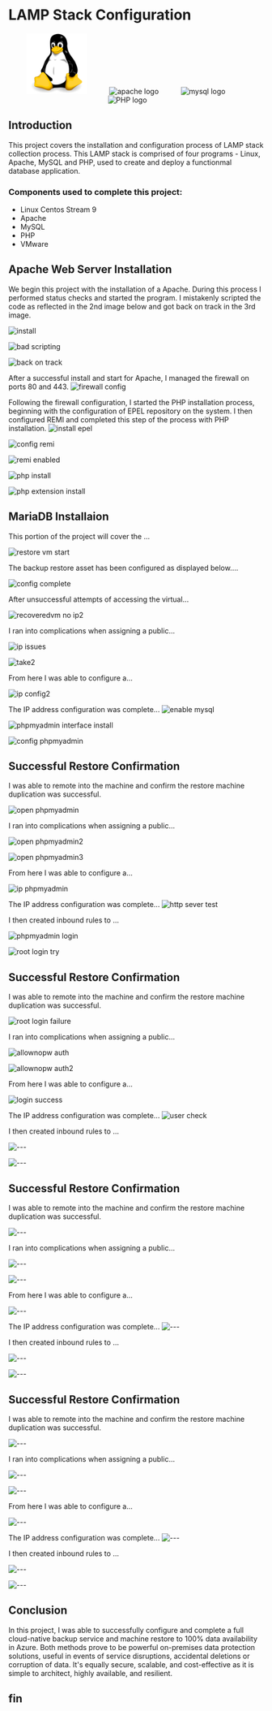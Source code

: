 # LAMP Stack Configuration

<div align="center">
  <img src="https://raw.githubusercontent.com/devicons/devicon/master/icons/linux/linux-original.svg" height="120" alt="linux logo"  />
  <img width="36" />
  <img src="https://seeklogo.com/images/A/apache-logo-89257496F9-seeklogo.com.png" height="120" alt="apache logo"  />
  <img width="36" />
  <img src="https://cdn.jsdelivr.net/gh/devicons/devicon/icons/mysql/mysql-original.svg" height="120" alt="mysql logo"  />
  <img width="36" />
  <img src="https://upload.wikimedia.org/wikipedia/commons/thumb/2/27/PHP-logo.svg/2560px-PHP-logo.svg.png" height="110" alt="PHP logo"  />
  <img width="30" />
</div>

## Introduction

This project covers the installation and configuration process of LAMP stack collection process. This LAMP stack is comprised of four programs - Linux, Apache, MySQL and PHP, used to create and deploy a functionmal database application. 

### Components used to complete this project:

- Linux Centos Stream 9
- Apache
- MySQL
- PHP
- VMware

## Apache Web Server Installation

We begin this project with the installation of a Apache. During this process I performed status checks and started the program. I mistakenly scripted the code as reflected in the 2nd image below and got back on track in the 3rd image.

![install](https://imgur.com/jBQejrd.jpg)

![bad scripting](https://imgur.com/LBc9PUh.jpg) 

![back on track](https://imgur.com/4Bh8LdG.jpg)

After a successful install and start for Apache, I managed the firewall on ports 80 and 443.
![firewall config](https://imgur.com/DpZ6Tx1.jpg) 

Following the firewall configuration, I started the PHP installation process, beginning with the configuration of EPEL repository on the system. I then configured REMI and completed this step of the process with PHP installation.
![install epel](https://imgur.com/vXBZtD3.jpg) 

![config remi](https://imgur.com/JZ4vhgO.jpg) 

![remi enabled](https://imgur.com/zco7Ink.jpg) 

![php install](https://imgur.com/YNGoilw.jpg) 

![php extension install](https://imgur.com/1WU2rba.jpg) 

## MariaDB Installaion

This portion of the project will cover the ...

![restore vm start](https://imgur.com/J31VDcT.jpg) 

The backup restore asset has been configured as displayed below....

![config complete](https://imgur.com/H09pOrL.jpg) 

After unsuccessful attempts of accessing the virtual...

![recoveredvm no ip2](https://imgur.com/IbsfzN3.jpg) 

I ran into complications when assigning a public...

![ip issues](https://imgur.com/eLXry5H.jpg) 

![take2](https://imgur.com/1Jat4nX.jpg) 

From here I was able to configure a...

![ip config2](https://imgur.com/iMre9vk.jpg) 

The IP address configuration was complete...
![enable mysql](https://imgur.com/pxHT5iG.jpg) 

![phpmyadmin interface install](https://imgur.com/jCBMu0l.jpg) 

![config phpmyadmin](https://imgur.com/yHgH8GP.jpg) 

## Successful Restore Confirmation
I was able to remote into the machine and confirm the restore machine duplication was successful.

![open phpmyadmin](https://imgur.com/YifEubJ.jpg) 

I ran into complications when assigning a public...

![open phpmyadmin2](https://imgur.com/aBWX388.jpg) 

![open phpmyadmin3](https://imgur.com/ojQllTe.jpg) 

From here I was able to configure a...

![ip phpmyadmin](https://imgur.com/EJLmQpy.jpg) 

The IP address configuration was complete...
![http sever test](https://imgur.com/OPmEvyy.jpg) 

I then created inbound rules to ...

![phpmyadmin login](https://imgur.com/a5pimMP.jpg) 

![root login try](https://imgur.com/CDaO1A6.jpg) 

## Successful Restore Confirmation
I was able to remote into the machine and confirm the restore machine duplication was successful.

![root login failure](https://imgur.com/gWZjdta.jpg) 

I ran into complications when assigning a public...

![allownopw auth](https://imgur.com/yaxRtLy.jpg) 

![allownopw auth2](https://imgur.com/HSGIasf.jpg) 

From here I was able to configure a...

![login success](https://imgur.com/fwrgRYW.jpg) 

The IP address configuration was complete...
![user check](https://imgur.com/SyKNHBB.jpg) 

I then created inbound rules to ...

![---](.jpg) 

![---](.jpg) 

## Successful Restore Confirmation
I was able to remote into the machine and confirm the restore machine duplication was successful.

![---](.jpg) 

I ran into complications when assigning a public...

![---](.jpg) 

![---](.jpg) 

From here I was able to configure a...

![---](.jpg) 

The IP address configuration was complete...
![---](.jpg) 

I then created inbound rules to ...

![---](.jpg) 

![---](.jpg)  

## Successful Restore Confirmation
I was able to remote into the machine and confirm the restore machine duplication was successful.

![---](.jpg)  

I ran into complications when assigning a public...

![---](.jpg) 

![---](.jpg) 

From here I was able to configure a...

![---](.jpg) 

The IP address configuration was complete...
![---](.jpg) 

I then created inbound rules to ...

![---](.jpg) 

![---](.jpg) 

## Conclusion
In this project, I was able to successfully configure and complete a full cloud-native backup service and machine restore to 100% data availability in Azure. Both methods prove to be powerful on-premises data protection solutions, useful in events of service disruptions, accidental deletions or corruption of data. It's equally secure, scalable, and cost-effective as it is simple to architect, highly available, and resilient.

## fin
